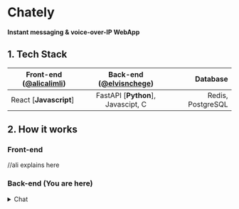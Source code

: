 # Chately
**Instant messaging & voice-over-IP WebApp**

## 1. Tech Stack
| Front-end ([@alicalimli](https://github.com/alicalimli)) | Back-end ([@elvisnchege](https://github.com/elvisnchege))              | Database          |
| ------------------------ |:-----------------------------------:| -----------------:|
| React [**Javascript**]   | FastAPI [**Python**], Javascipt, C  | Redis, PostgreSQL |

## 2. How it works
### Front-end
//ali explains here


### Back-end (You are here)

<details>
<summary>Chat</summary>
Messages are transfered in realtime using WebSockets. <br><br>

![](https://pbs.twimg.com/media/FVGkQfOWUAA0zpE?format=png&name=large)
![WebSockets](https://upload.wikimedia.org/wikipedia/commons/1/10/Websocket_connection.png)
</details>
